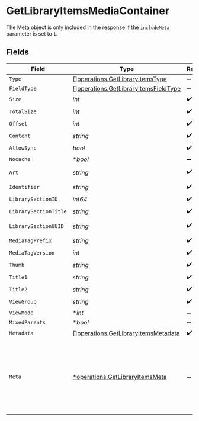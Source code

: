 # GetLibraryItemsMediaContainer

The Meta object is only included in the response if the `includeMeta` parameter is set to `1`.



## Fields

| Field                                                                                           | Type                                                                                            | Required                                                                                        | Description                                                                                     | Example                                                                                         |
| ----------------------------------------------------------------------------------------------- | ----------------------------------------------------------------------------------------------- | ----------------------------------------------------------------------------------------------- | ----------------------------------------------------------------------------------------------- | ----------------------------------------------------------------------------------------------- |
| `Type`                                                                                          | [][operations.GetLibraryItemsType](../../models/operations/getlibraryitemstype.md)              | :heavy_minus_sign:                                                                              | N/A                                                                                             |                                                                                                 |
| `FieldType`                                                                                     | [][operations.GetLibraryItemsFieldType](../../models/operations/getlibraryitemsfieldtype.md)    | :heavy_minus_sign:                                                                              | N/A                                                                                             |                                                                                                 |
| `Size`                                                                                          | *int*                                                                                           | :heavy_check_mark:                                                                              | N/A                                                                                             | 70                                                                                              |
| `TotalSize`                                                                                     | *int*                                                                                           | :heavy_check_mark:                                                                              | N/A                                                                                             | 170                                                                                             |
| `Offset`                                                                                        | *int*                                                                                           | :heavy_check_mark:                                                                              | N/A                                                                                             | 0                                                                                               |
| `Content`                                                                                       | *string*                                                                                        | :heavy_check_mark:                                                                              | N/A                                                                                             | secondary                                                                                       |
| `AllowSync`                                                                                     | *bool*                                                                                          | :heavy_check_mark:                                                                              | N/A                                                                                             | true                                                                                            |
| `Nocache`                                                                                       | **bool*                                                                                         | :heavy_minus_sign:                                                                              | N/A                                                                                             | true                                                                                            |
| `Art`                                                                                           | *string*                                                                                        | :heavy_check_mark:                                                                              | N/A                                                                                             | /:/resources/movie-fanart.jpg                                                                   |
| `Identifier`                                                                                    | *string*                                                                                        | :heavy_check_mark:                                                                              | N/A                                                                                             | com.plexapp.plugins.library                                                                     |
| `LibrarySectionID`                                                                              | *int64*                                                                                         | :heavy_check_mark:                                                                              | N/A                                                                                             | 1                                                                                               |
| `LibrarySectionTitle`                                                                           | *string*                                                                                        | :heavy_check_mark:                                                                              | N/A                                                                                             | Movies                                                                                          |
| `LibrarySectionUUID`                                                                            | *string*                                                                                        | :heavy_check_mark:                                                                              | N/A                                                                                             | 322a231a-b7f7-49f5-920f-14c61199cd30                                                            |
| `MediaTagPrefix`                                                                                | *string*                                                                                        | :heavy_check_mark:                                                                              | N/A                                                                                             | /system/bundle/media/flags/                                                                     |
| `MediaTagVersion`                                                                               | *int*                                                                                           | :heavy_check_mark:                                                                              | N/A                                                                                             | 1701731894                                                                                      |
| `Thumb`                                                                                         | *string*                                                                                        | :heavy_check_mark:                                                                              | N/A                                                                                             | /:/resources/movie.png                                                                          |
| `Title1`                                                                                        | *string*                                                                                        | :heavy_check_mark:                                                                              | N/A                                                                                             | Movies                                                                                          |
| `Title2`                                                                                        | *string*                                                                                        | :heavy_check_mark:                                                                              | N/A                                                                                             | Recently Released                                                                               |
| `ViewGroup`                                                                                     | *string*                                                                                        | :heavy_check_mark:                                                                              | N/A                                                                                             | movie                                                                                           |
| `ViewMode`                                                                                      | **int*                                                                                          | :heavy_minus_sign:                                                                              | N/A                                                                                             | 65592                                                                                           |
| `MixedParents`                                                                                  | **bool*                                                                                         | :heavy_minus_sign:                                                                              | N/A                                                                                             | true                                                                                            |
| `Metadata`                                                                                      | [][operations.GetLibraryItemsMetadata](../../models/operations/getlibraryitemsmetadata.md)      | :heavy_check_mark:                                                                              | N/A                                                                                             |                                                                                                 |
| `Meta`                                                                                          | [*operations.GetLibraryItemsMeta](../../models/operations/getlibraryitemsmeta.md)               | :heavy_minus_sign:                                                                              | The Meta object is only included in the response if the `includeMeta` parameter is set to `1`.<br/> |                                                                                                 |